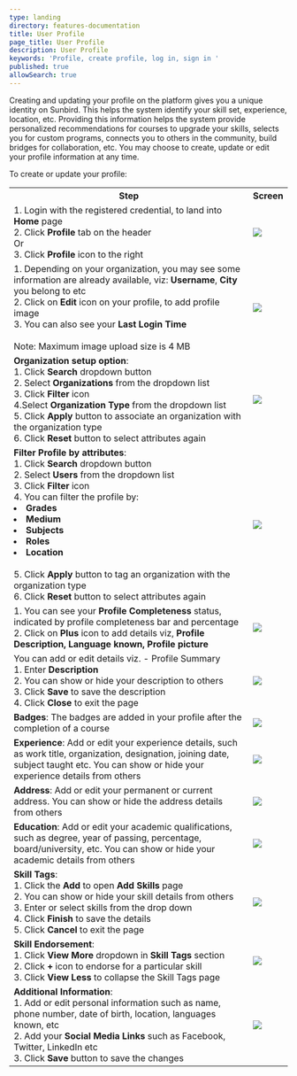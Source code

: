 ```yaml
---
type: landing
directory: features-documentation
title: User Profile
page_title: User Profile
description: User Profile
keywords: 'Profile, create profile, log in, sign in '
published: true
allowSearch: true
---
```


Creating and updating your profile on the platform gives you a unique identity on Sunbird. This helps the system identify your skill set, experience, location, etc. Providing this information helps the system provide personalized recommendations for courses to upgrade your skills, selects you for custom programs, connects you to others in the community, build bridges for collaboration, etc. You may choose to create, update or edit your profile information at any time.

To create or update your profile:

<table>
  <tr>
    <th>Step</th>
    <th>Screen</th>
  </tr>
  <tr>
    <td>1. Login with the registered credential, to land into <strong>Home</strong> page<br>2. Click <strong>Profile</strong> tab on the header<br>Or<br>3. Click <strong>Profile</strong> icon to the right</td>
    <td><img src="img/features-documentation/images/profileimg1.png"></td>
  </tr>
  <tr>
    <td>1. Depending on your organization, you may see some information are already available, viz: <strong>Username</strong>, <strong> City</strong> you belong to etc<br>2. Click on <strong>Edit</strong> icon on your profile, to add profile image<br>3. You can also see your <strong>Last Login Time</strong><br><br>Note: Maximum image upload size is 4 MB</td>
    <td><img src="img/features-documentation/images/profileimg2.png"></td>
  </tr>
  <tr>
    <td><strong>Organization setup option</strong>: <br>1. Click <strong>Search</strong> dropdown button <br>2. Select <strong>Organizations</strong> from the dropdown list <br>3. Click <strong>Filter</strong> icon <br>4.Select <strong>Organization Type</strong> from the dropdown list <br>5. Click <strong>Apply</strong> button to associate an organization with the organization type <br>6. Click <strong>Reset</strong> button to select attributes again</td>
    <td><img src="img/features-documentation/images/setuporgtype.png"></td>
  </tr>
  <tr>    
    <td><strong>Filter Profile by attributes</strong>: <br>1. Click <strong>Search</strong> dropdown button <br>2. Select <strong>Users</strong> from the dropdown list <br>3. Click <strong>Filter</strong> icon <br>4. You can filter the profile by:<br>
      <li><strong>Grades</strong></li>
      <li><strong>Medium</strong></li>
      <li><strong>Subjects</strong></li>
      <li><strong>Roles</strong></li>
      <li><strong>Location</strong></li>
      <br>5. Click <strong>Apply</strong> button to tag an organization with the organization type <br>6. Click <strong>Reset</strong> button to select attributes again</td>
    <td><img src="img/features-documentation/images/profileattribute.png"></td>
  </tr>
  <tr>
      <td>1.  You can see your <strong>Profile Completeness</strong> status, indicated by profile completeness bar and percentage<br>2.  Click on <strong>Plus</strong> icon to add details viz, <strong>Profile Description, Language known, Profile picture</strong></td>
    <td><img src="img/features-documentation/images/profilestatus.png"></td>
  </tr>
  <tr>
      <td>You can add or edit details viz. - Profile Summary<br>1. Enter <strong>Description</strong><br>2. You can show or hide your description to others<br>3. Click <strong>Save</strong> to save the description<br>4. Click <strong>Close</strong> to exit the page</td>
    <td><img src="img/features-documentation/images/profile_summary.png"></td>
  </tr>
  <tr>
      <td><strong>Badges</strong>: The badges are added in your profile after the completion of a course</td>
    <td><img src="img/features-documentation/images/badges.png"></td>
  </tr>
  <tr>
      <td><strong>Experience</strong>: Add or edit your experience details, such as work title, organization, designation, joining date, subject taught etc. You can show or hide your experience details from others</td>
    <td><img src="img/features-documentation/images/profile_experience.png"></td>
  </tr>
  <tr>
      <td><strong>Address</strong>: Add or edit your permanent or current address. You can show or hide the address details from others</td>
    <td><img src="img/features-documentation/images/profile_address.png"></td>
  </tr>
  <tr>
      <td><strong>Education</strong>: Add or edit your academic qualifications, such as degree, year of passing, percentage, board/university, etc. You can show or hide your academic details from others</td>
    <td><img src="img/features-documentation/images/profile_education.png"></td>
  </tr>
  <tr>
      <td><strong>Skill Tags</strong>: <br>1. Click the <strong>Add</strong> to open <strong>Add Skills</strong> page<br>2. You can show or hide your skill details from others<br>3. Enter or select skills from the drop down<br>4. Click <strong>Finish</strong> to save the details<br>5. Click <strong>Cancel</strong> to exit the page</td>
    <td><img src="img/features-documentation/images/profile_skilltag.png"></td>
  </tr>
  <tr>
    <td><strong>Skill Endorsement</strong>: <br>1. Click <strong>View More</strong> dropdown in <strong>Skill Tags</strong> section <br>2. Click <strong>+</strong> icon to endorse for a particular skill <br>3. Click <strong>View Less</strong> to collapse the Skill Tags page</td>
    <td><img src="img/features-documentation/images/profile_endorsment.png"></td>
  </tr>
  <tr>
      <td><strong>Additional Information</strong>:<br>1.  Add or edit personal information such as name, phone number, date of birth, location, languages known, etc<br>2. Add your <strong>Social Media Links</strong> such as Facebook, Twitter, LinkedIn etc<br>3. Click <strong>Save</strong> button to save the changes</td>
    <td><img src="img/features-documentation/images/profile_additionalinfo.png"></td>
  </tr>
</table>


